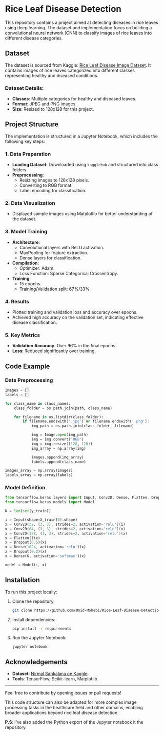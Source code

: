 # Rice Leaf Disease Detection

This repository contains a project aimed at detecting diseases in rice leaves using deep learning. The dataset and implementation focus on building a convolutional neural network (CNN) to classify images of rice leaves into different disease categories.

## Dataset

The dataset is sourced from Kaggle: [Rice Leaf Disease Image Dataset](https://www.kaggle.com/datasets/nirmalsankalana/rice-leaf-disease-image). It contains images of rice leaves categorized into different classes representing healthy and diseased conditions.

### Dataset Details:

- **Classes**: Multiple categories for healthy and diseased leaves.
- **Format**: JPEG and PNG images.
- **Size**: Resized to 128x128 for this project.

## Project Structure

The implementation is structured in a Jupyter Notebook, which includes the following key steps:

### 1. Data Preparation

- **Loading Dataset**: Downloaded using `kagglehub` and structured into class folders.
- **Preprocessing**:
  - Resizing images to 128x128 pixels.
  - Converting to RGB format.
  - Label encoding for classification.

### 2. Data Visualization

- Displayed sample images using Matplotlib for better understanding of the dataset.

### 3. Model Training

- **Architecture**:
  - Convolutional layers with ReLU activation.
  - MaxPooling for feature extraction.
  - Dense layers for classification.
- **Compilation**:
  - Optimizer: Adam.
  - Loss Function: Sparse Categorical Crossentropy.
- **Training**:
  - 15 epochs.
  - Training/Validation split: 67%/33%.

### 4. Results

- Plotted training and validation loss and accuracy over epochs.
- Achieved high accuracy on the validation set, indicating effective disease classification.

### 5. Key Metrics

- **Validation Accuracy**: Over 96% in the final epochs.
- **Loss**: Reduced significantly over training.

## Code Example

### Data Preprocessing

```python
images = []
labels = []

for class_name in class_names:
    class_folder = os.path.join(path, class_name)

    for filename in os.listdir(class_folder):
        if filename.endswith('.jpg') or filename.endswith('.png'):
            img_path = os.path.join(class_folder, filename)

            img = Image.open(img_path)
            img = img.convert('RGB')
            img = img.resize((128, 128))
            img_array = np.array(img)

            images.append(img_array)
            labels.append(class_name)

images_array = np.array(images)
labels_array = np.array(labels)
```

### Model Definition

```python
from tensorflow.keras.layers import Input, Conv2D, Dense, Flatten, Dropout, MaxPooling2D
from tensorflow.keras.models import Model

K = len(set(y_train))

i = Input(shape=X_train[0].shape)
x = Conv2D(32, (3, 3), strides=2, activation='relu')(i)
x = Conv2D(64, (3, 3), strides=2, activation='relu')(x)
x = Conv2D(128, (3, 3), strides=2, activation='relu')(x)
x = Flatten()(x)
x = Dropout(0.5)(x)
x = Dense(1024, activation='relu')(x)
x = Dropout(0.2)(x)
x = Dense(K, activation='softmax')(x)

model = Model(i, x)
```

## Installation

To run this project locally:

1. Clone the repository:
   ```bash
   git clone https://github.com/Omid-Mohebi/Rice-Leaf-Disease-Detection.git
   ```
2. Install dependencies:
   ```bash
   pip install -r requirements
   ```
3. Run the Jupyter Notebook:
   ```bash
   jupyter notebook
   ```

## Acknowledgements

- **Dataset**: [Nirmal Sankalana on Kaggle](https://www.kaggle.com/nirmalsankalana).
- **Tools**: TensorFlow, Scikit-learn, Matplotlib.

---

Feel free to contribute by opening issues or pull requests!

This code structure can also be adapted for more complex image processing tasks in the healthcare field and other domains, enabling broader applications beyond rice leaf disease detection.

**P.S**: I've also added the Python export of the Jupyter notebook it the repository.

